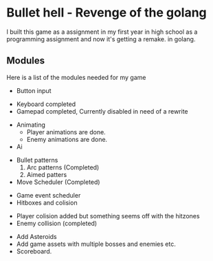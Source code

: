 # Bullet hell - Revenge of the golang

I built this game as a assignment in my first year in high school as a programming assignment and now it's getting a remake. in golang.



## Modules
Here is a list of the modules needed for my game

* Button input
 - Keyboard completed
 - Gamepad completed, Currently disabled in need of a rewrite
* Animating
  - Player animations are done.
  - Enemy animations are done.
* Ai
 - Bullet patterns
   1. Arc patterns (Completed)
   2. Aimed patters
 - Move Scheduler (Completed)
* Game event scheduler
* Hitboxes and colision
 - Player colision added but something seems off with the hitzones
 - Enemy collision (completed)
* Add Asteroids
* Add game assets with multiple bosses and enemies etc.
* Scoreboard.